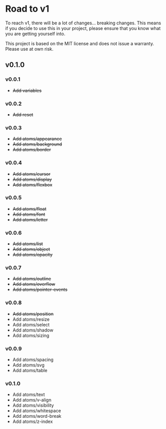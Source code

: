 # Road to v1

To reach v1, there will be a lot of changes... breaking changes. This means if you decide to use this in your project, please ensure that you know what you are getting yourself into.

This project is based on the MIT license and does not issue a warranty. Please use at own risk.

## v0.1.0

### v0.0.1

- ~~Add variables~~

### v0.0.2

- ~~Add reset~~

### v0.0.3

- ~~Add atoms/appearance~~
- ~~Add atoms/background~~
- ~~Add atoms/border~~

### v0.0.4

- ~~Add atoms/cursor~~
- ~~Add atoms/display~~
- ~~Add atoms/flexbox~~

### v0.0.5

- ~~Add atoms/float~~
- ~~Add atoms/font~~
- ~~Add atoms/letter~~

### v0.0.6

- ~~Add atoms/list~~
- ~~Add atoms/object~~
- ~~Add atoms/opacity~~

### v0.0.7

- ~~Add atoms/outline~~
- ~~Add atoms/overflow~~
- ~~Add atoms/pointer-events~~

### v0.0.8

- ~~Add atoms/position~~
- Add atoms/resize
- Add atoms/select
- Add atoms/shadow
- Add atoms/sizing

### v0.0.9

- Add atoms/spacing
- Add atoms/svg
- Add atoms/table

### v0.1.0

- Add atoms/text
- Add atoms/v-align
- Add atoms/visibility
- Add atoms/whitespace
- Add atoms/word-break
- Add atoms/z-index
